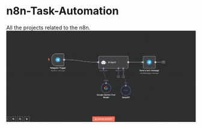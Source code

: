 # n8n-Task-Automation
 All the projects related to the n8n.
![n8n Workflow](https://github.com/SujalBadal/n8n-Task-Automation/blob/main/Assets/Screenshot%202025-07-17%20185530.png?raw=true)
